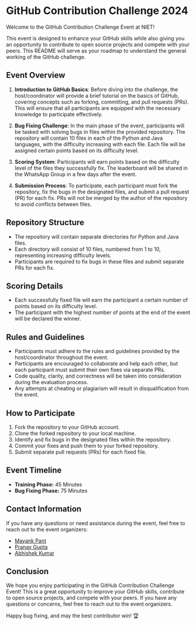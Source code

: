 # GitHub Contribution Challenge 2024

Welcome to the GitHub Contribution Challenge Event at NIET!

This event is designed to enhance your GitHub skills while also giving you an opportunity to contribute to open source projects and compete with your peers. This README will serve as your roadmap to understand the general working of the GitHub challenge.

## Event Overview

1. **Introduction to GitHub Basics**: Before diving into the challenge, the host/coordinator will provide a brief tutorial on the basics of GitHub, covering concepts such as forking, committing, and pull requests (PRs). This will ensure that all participants are equipped with the necessary knowledge to participate effectively.

2. **Bug Fixing Challenge**: In the main phase of the event, participants will be tasked with solving bugs in files within the provided repository. The repository will contain 10 files in each of the Python and Java languages, with the difficulty increasing with each file. Each file will be assigned certain points based on its difficulty level.

3. **Scoring System**: Participants will earn points based on the difficulty level of the files they successfully fix. The leaderboard will be shared in the WhatsApp Group in a few days after the event.

4. **Submission Process**: To participate, each participant must fork the repository, fix the bugs in the designated files, and submit a pull request (PR) for each fix. PRs will not be merged by the author of the repository to avoid conflicts between files.

## Repository Structure

- The repository will contain separate directories for Python and Java files.
- Each directory will consist of 10 files, numbered from 1 to 10, representing increasing difficulty levels.
- Participants are required to fix bugs in these files and submit separate PRs for each fix.

## Scoring Details

- Each successfully fixed file will earn the participant a certain number of points based on its difficulty level.
- The participant with the highest number of points at the end of the event will be declared the winner.

## Rules and Guidelines

- Participants must adhere to the rules and guidelines provided by the host/coordinator throughout the event.
- Participants are encouraged to collaborate and help each other, but each participant must submit their own fixes via separate PRs.
- Code quality, clarity, and correctness will be taken into consideration during the evaluation process.
- Any attempts at cheating or plagiarism will result in disqualification from the event.

## How to Participate

1. Fork the repository to your GitHub account.
2. Clone the forked repository to your local machine.
3. Identify and fix bugs in the designated files within the repository.
4. Commit your fixes and push them to your forked repository.
5. Submit separate pull requests (PRs) for each fixed file.

## Event Timeline
- **Training Phase:** 45 Minutes
- **Bug Fixing Phase:** 75 Minutes

## Contact Information
If you have any questions or need assistance during the event, feel free to reach out to the event organizers:

- [Mayank Pant](mailto:0221csds213@niet.co.in)
- [Pranay Gupta](mailto:0221csds070@niet.co.in)
- [Abhishek Kumar](mailto:0221csds002@niet.co.in)

## Conclusion

We hope you enjoy participating in the GitHub Contribution Challenge Event! This is a great opportunity to improve your GitHub skills, contribute to open source projects, and compete with your peers. If you have any questions or concerns, feel free to reach out to the event organizers.

Happy bug fixing, and may the best contributor win! 🏆

